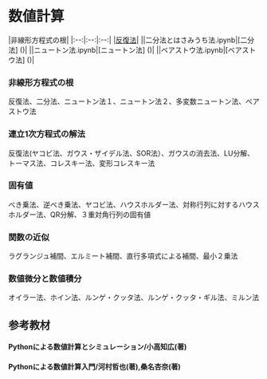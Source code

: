 # 数値計算
|非線形方程式の根|
|:--:|:--:|:--:|
|[反復法](https://github.com/kaneda0511/Python_for_Numerical_calculation/blob/main/Pythonによる数値計算/2.非線形方程式の根/２分法とはさみうち法.ipynb)|
||二分法とはさみうち法.ipynb|[二分法]
()|
||ニュートン法.ipynb|[ニュートン法]
()|
||ベアストウ法.ipynb|[ベアストウ法]
()|



### 非線形方程式の根
反復法、二分法、ニュートン法１、ニュートン法２、多変数ニュートン法、ベアストウ法
### 連立1次方程式の解法
反復法(ヤコビ法、ガウス・ザイデル法、SOR法）、ガウスの消去法、LU分解、トーマス法、コレスキー法、変形コレスキー法
### 固有値
べき乗法、逆べき乗法、ヤコビ法、ハウスホルダー法、対称行列に対するハウスホルダー法、QR分解、３重対角行列の固有値
### 関数の近似
ラグランジュ補間、エルミート補間、直行多項式による補間、最小２乗法
### 数値微分と数値積分
オイラー法、ホイン法、ルンゲ・クッタ法、ルンゲ・クッタ・ギル法、ミルン法

## 参考教材
#### Pythonによる数値計算とシミュレーション/小高知広(著)
#### Pythonによる数値計算入門/河村哲也(著),桑名杏奈(著)

